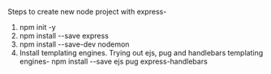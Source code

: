 Steps to create new node project with express-
1. npm init -y
2. npm install --save express
3. npm install --save-dev nodemon
4. Install templating engines. Trying out ejs, pug and handlebars templating engines-
npm install --save ejs pug  express-handlebars
